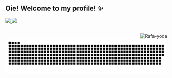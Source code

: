 ## Oie! Welcome to my profile! ✨

 <div>
  <a href="https://github.com/rafaballerini">
  <img height="180em" src="https://github-readme-stats.vercel.app/api?username=comCamila&show_icons=true&theme=dracula&include_all_commits=true&count_private=true"/> <img height="180em" src="https://github-readme-stats.vercel.app/api/top-langs/?username=comCamila&layout=compact&langs_count=7&theme=dracula"/>
</div>
  
 <img align="right" alt="Rafa-yoda" src="https://i.picasion.com/pic91/ca32fb9c0f044aefb72e4475486a7572.gif">
 
  ##
  
![Snake animation](https://github.com/comCamila/comCamila/blob/output/github-contribution-grid-snake.svg)
